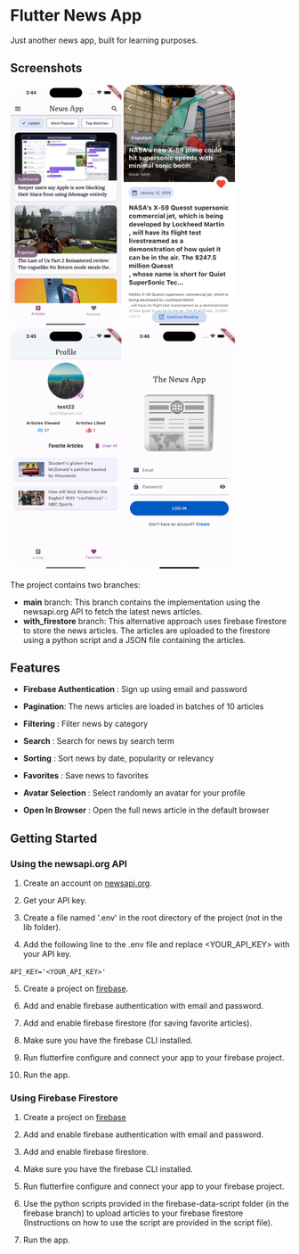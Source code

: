 # Flutter News App

Just another news app, built for learning purposes.

## Screenshots

<img src='screenshots/main.png' width='200'> <img src='screenshots/article.png' width='200'> <img src='screenshots/favorites.png' width='200'> <img src='screenshots/login.png' width='200'>


The project contains two branches:

- **main** branch: This branch contains the implementation using the newsapi.org API to fetch the latest news articles.
- **with_firestore** branch: This alternative approach uses firebase firestore to store the news articles. The articles are uploaded to the firestore using a python script and a JSON file containing the articles.

## Features

- **Firebase Authentication** : Sign up using email and password
- **Pagination**: The news articles are loaded in batches of 10 articles
- **Filtering** : Filter news by category
- **Search** : Search for news by search term
- **Sorting** : Sort news by date, popularity or relevancy
- **Favorites** : Save news to favorites

- **Avatar Selection** : Select randomly an avatar for your profile
- **Open In Browser** : Open the full news article in the default browser

## Getting Started

### Using the newsapi.org API

1. Create an account on [newsapi.org](https://newsapi.org/).

2. Get your API key.

3. Create a file named '.env' in the root directory of the project (not in the lib folder).

4. Add the following line to the .env file and replace <YOUR_API_KEY> with your API key.

`API_KEY='<YOUR_API_KEY>'`

5. Create a project on [firebase](https://console.firebase.google.com/).

6. Add and enable firebase authentication with email and password.

7. Add and enable firebase firestore (for saving favorite articles).

8. Make sure you have the firebase CLI installed.

9. Run flutterfire configure and connect your app to your firebase project.

10. Run the app.

### Using Firebase Firestore

1. Create a project on [firebase](https://console.firebase.google.com/)

2. Add and enable firebase authentication with email and password.

3. Add and enable firebase firestore.

4. Make sure you have the firebase CLI installed.

5. Run flutterfire configure and connect your app to your firebase project.

6. Use the python scripts provided in the firebase-data-script folder (in the firebase branch) to upload articles to your firebase firestore (Instructions on how to use the script are provided in the script file).

7. Run the app.


